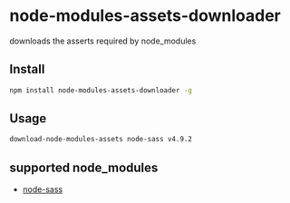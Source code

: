 # node-modules-assets-downloader

downloads the asserts required by node_modules

## Install

```bash
npm install node-modules-assets-downloader -g
```

## Usage

```bash
download-node-modules-assets node-sass v4.9.2
```

## supported node_modules

- [node-sass](https://github.com/sass/node-sass)
